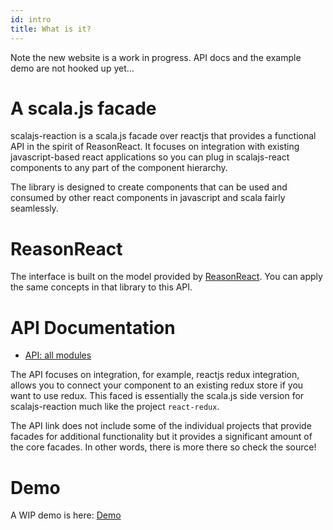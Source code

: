 ```yaml
---
id: intro
title: What is it?
---
```


Note the new website is a work in progress. API docs and the example demo are
not hooked up yet...

# A scala.js facade

scalajs-reaction is a scala.js facade over reactjs that provides a functional
API in the spirit of ReasonReact. It focuses on integration with existing
javascript-based react applications so you can plug in scalajs-react components
to any part of the component hierarchy.

The library is designed to create components that can be used and consumed by
other react components in javascript and scala fairly seamlessly.

# ReasonReact
The interface is built on the model provided by
[ReasonReact](https://reasonml.github.io/reason-react). You can apply the same
concepts in that library to this API.

# API Documentation

* [API: all modules](api/ttg/react)

The API focuses on integration, for example, reactjs redux integration, allows
you to connect your component to an existing redux store if you want to use
redux. This faced is essentially the scala.js side version for scalajs-reaction
much like the project `react-redux`.

The API link does not include some of the individual projects that provide
facades for additional functionality but it provides a significant amount of the
core facades. In other words, there is more there so check the source!

# Demo
A WIP demo is here:
[Demo](static/index.html)
